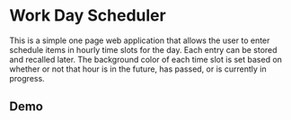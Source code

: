 # Work Day Scheduler
This is a simple one page web application that allows the user to enter schedule items in hourly time slots for the day.  Each entry can be stored and recalled later.  The background color of each time slot is set based on whether or not that hour is in the future, has passed, or is currently in progress.

## Demo


